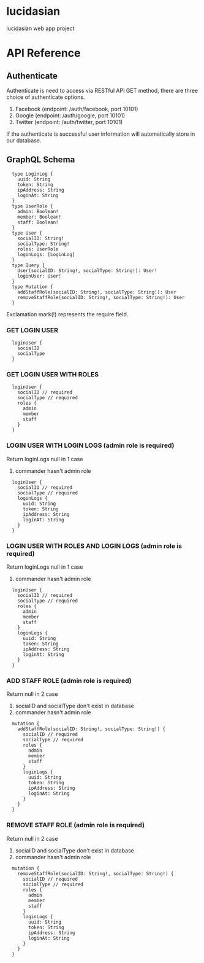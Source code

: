 # lucidasian
lucidasian web app project

# API Reference

## Authenticate
Authenticate is need to access via RESTful API GET method, there are three choice of authenticate options.

1. Facebook (endpoint: /auth/facebook, port 10101)
2. Google (endpoint: /auth/google, port 10101)
3. Twitter (endpoint: /auth/twitter, port 10101)

If the authenticate is successful user information will automatically store in our database.

## GraphQL Schema
```
  type LoginLog {
    uuid: String
    token: String
    ipAddress: String
    loginAt: String
  }
  type UserRole {
    admin: Boolean!
    member: Boolean!
    staff: Boolean!
  }
  type User {
    socialID: String!
    socialType: String!
    roles: UserRole
    loginLogs: [LoginLog]
  }
  type Query {
    User(socialID: String!, socialType: String!): User!
    loginUser: User!
  }
  type Mutation {
    addStaffRole(socialID: String!, socialType: String!): User
    removeStaffRole(socialID: String!, socialType: String!): User
  }
```
Exclamation mark(!) represents the require field.

### GET LOGIN USER
```
  loginUser {
    socialID
    socialType
  }
```
### GET LOGIN USER WITH ROLES
```
  loginUser {
    socialID // required
    socialType // required
    roles {
      admin
      member
      staff
    }
  }
```
### LOGIN USER WITH LOGIN LOGS (admin role is required) 
Return loginLogs null in 1 case
1. commander hasn't admin role
```
  loginUser {
    socialID // required
    socialType // required
    loginLogs {
      uuid: String
      token: String
      ipAddress: String
      loginAt: String  
    }
  }
```
### LOGIN USER WITH ROLES AND LOGIN LOGS (admin role is required)
Return loginLogs null in 1 case
1. commander hasn't admin role
```
  loginUser {
    socialID // required
    socialType // required
    roles {
      admin
      member
      staff
    }
    loginLogs {
      uuid: String
      token: String
      ipAddress: String
      loginAt: String  
    }
  }
```
### ADD STAFF ROLE (admin role is required)
Return null in 2 case
1. socialID and socialType don't exist in database
2. commander hasn't admin role
```
  mutation {
    addStaffRole(socialID: String!, socialType: String!) {
      socialID // required
      socialType // required
      roles {
        admin
        member
        staff
      }
      loginLogs {
        uuid: String
        token: String
        ipAddress: String
        loginAt: String  
      }
    }
  }
```
### REMOVE STAFF ROLE (admin role is required)
Return null in 2 case
1. socialID and socialType don't exist in database
2. commander hasn't admin role
```
  mutation {
    removeStaffRole(socialID: String!, socialType: String!) {
      socialID // required
      socialType // required
      roles {
        admin
        member
        staff
      }
      loginLogs {
        uuid: String
        token: String
        ipAddress: String
        loginAt: String  
      }
    }
  }
```
